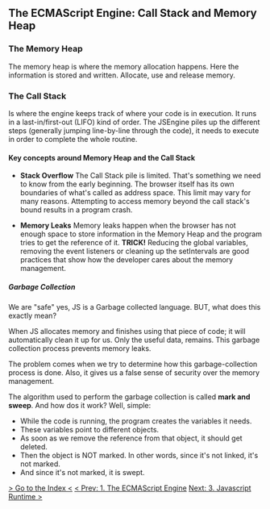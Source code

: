 ## The ECMAScript Engine: Call Stack and Memory Heap

### The Memory Heap

The memory heap is where the memory allocation happens. Here the information is stored and written. Allocate, use and release memory.

### The Call Stack

Is where the engine keeps track of where your code is in execution. It runs in a last-in/first-out (LIFO) kind of order. The JSEngine piles up the different steps (generally jumping line-by-line through the code), it needs to execute in order to complete the whole routine.

#### Key concepts around Memory Heap and the Call Stack

- **Stack Overflow**
  The Call Stack pile is limited. That's something we need to know from the early beginning. The browser itself has its own boundaries of what's called as address space. This limit may vary for many reasons.
  Attempting to access memory beyond the call stack's bound results in a program crash.

- **Memory Leaks**
  Memory leaks happen when the browser has not enough space to store information in the Memory Heap and the program tries to get the reference of it.
  **TRICK!** Reducing the global variables, removing the event listeners or cleaning up the setIntervals are good practices that show how the developer cares about the memory management.

##### Garbage Collection

We are "safe" yes, JS is a Garbage collected language. BUT, what does this exactly mean?

When JS allocates memory and finishes using that piece of code; it will automatically clean it up for us. Only the useful data, remains. This garbage collection process prevents memory leaks.

The problem comes when we try to determine how this garbage-collection process is done. Also, it gives us a false sense of security over the memory management.

The algorithm used to perform the garbage collection is called **mark and sweep**. And how dos it work? Well, simple:

- While the code is running, the program creates the variables it needs.
- These variables point to different objects.
- As soon as we remove the reference from that object, it should get deleted.
- Then the object is NOT marked. In other words, since it's not linked, it's not marked.
- And since it's not marked, it is swept.

[> Go to the Index <](../README.md)
[< Prev: 1. The ECMAScript Engine](./the-ecmascript-engine.md)
[Next: 3. Javascript Runtime >](./javascript-runtime.md)
